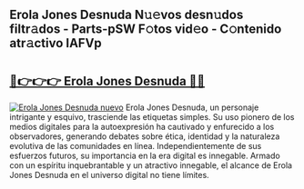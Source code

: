 ## Erola Jones Desnuda N𝚞𝚎vos desn𝚞dos filtr𝚊dos - Parts-pSW F𝚘tos vid𝚎o - C𝚘ntenido atr𝚊ctivo IAFVp

# <h2><a href="http://mbcjma.tromn.icu/?c=Erola+Jones+Desnuda">🔗👉👉👉 Erola Jones Desnuda 🔗🔗</a></h2>

[![Erola Jones Desnuda nuevo](https://i.imgur.com/pEAQMta.gif)](http://mbcjma.tromn.icu/?c=Erola+Jones+Desnuda)
Erola Jones Desnuda, un personaje intrigante y esquivo, trasciende las etiquetas simples. Su uso pionero de los medios digitales para la autoexpresión ha cautivado y enfurecido a los observadores, generando debates sobre ética, identidad y la naturaleza evolutiva de las comunidades en línea. Independientemente de sus esfuerzos futuros, su importancia en la era digital es innegable. Armado con un espíritu inquebrantable y un atractivo innegable, el alcance de Erola Jones Desnuda en el universo digital no tiene límites.
